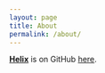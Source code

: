 ```yaml
---
layout: page
title: About
permalink: /about/
---
```


**[Helix](https://github.com/Miserlou/Helix)** is on GitHub [here](https://github.com/Miserlou/Helix).
